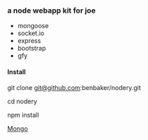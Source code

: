 ### a node webapp kit for joe
- mongoose
- socket.io
- express
- bootstrap
- gfy


#### Install

git clone git@github.com:benbaker/nodery.git 

cd nodery

npm install

<a href="http://docs.mongodb.org/manual/installation/">Mongo</a>
